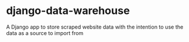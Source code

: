 # django-data-warehouse
A Django app to store scraped website data with the intention to use the data as a source to import from
